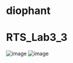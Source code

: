 # diophant
# RTS_Lab3_3
![image](https://user-images.githubusercontent.com/43010982/116422114-177b4b80-a848-11eb-8b09-c8f94a906385.png)
![image](https://user-images.githubusercontent.com/43010982/116422158-206c1d00-a848-11eb-8175-dc0a865afe80.png)

